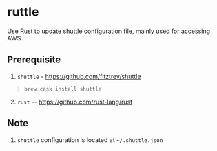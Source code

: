 # ruttle

Use Rust to update shuttle configuration file, mainly used for accessing AWS.

## Prerequisite
1. `shuttle` - <https://github.com/fitztrev/shuttle>
> `brew cask install shuttle`

2. `rust` -- <https://github.com/rust-lang/rust> 

## Note
1. `shuttle` configuration is located at `~/.shuttle.json`